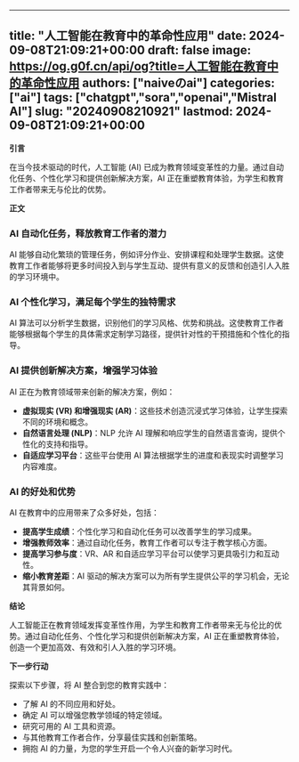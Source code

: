 
---
title: "人工智能在教育中的革命性应用"
date: 2024-09-08T21:09:21+00:00
draft: false
image: https://og.g0f.cn/api/og?title=人工智能在教育中的革命性应用
authors: ["naiveのai"]
categories: ["ai"]
tags: ["chatgpt","sora","openai","Mistral AI"]
slug: "20240908210921"
lastmod: 2024-09-08T21:09:21+00:00
---
**引言**

在当今技术驱动的时代，人工智能 (AI) 已成为教育领域变革性的力量。通过自动化任务、个性化学习和提供创新解决方案，AI 正在重塑教育体验，为学生和教育工作者带来无与伦比的优势。

**正文**

### AI 自动化任务，释放教育工作者的潜力

AI 能够自动化繁琐的管理任务，例如评分作业、安排课程和处理学生数据。这使教育工作者能够将更多时间投入到与学生互动、提供有意义的反馈和创造引人入胜的学习环境中。

### AI 个性化学习，满足每个学生的独特需求

AI 算法可以分析学生数据，识别他们的学习风格、优势和挑战。这使教育工作者能够根据每个学生的具体需求定制学习路径，提供针对性的干预措施和个性化的指导。

### AI 提供创新解决方案，增强学习体验

AI 正在为教育领域带来创新的解决方案，例如：

- **虚拟现实 (VR) 和增强现实 (AR)**：这些技术创造沉浸式学习体验，让学生探索不同的环境和概念。
- **自然语言处理 (NLP)**：NLP 允许 AI 理解和响应学生的自然语言查询，提供个性化的支持和指导。
- **自适应学习平台**：这些平台使用 AI 算法根据学生的进度和表现实时调整学习内容难度。

### AI 的好处和优势

AI 在教育中的应用带来了众多好处，包括：

- **提高学生成绩**：个性化学习和自动化任务可以改善学生的学习成果。
- **增强教师效率**：通过自动化任务，教育工作者可以专注于教学核心方面。
- **提高学习参与度**：VR、AR 和自适应学习平台可以使学习更具吸引力和互动性。
- **缩小教育差距**：AI 驱动的解决方案可以为所有学生提供公平的学习机会，无论其背景如何。

**结论**

人工智能正在教育领域发挥变革性作用，为学生和教育工作者带来无与伦比的优势。通过自动化任务、个性化学习和提供创新解决方案，AI 正在重塑教育体验，创造一个更加高效、有效和引人入胜的学习环境。

**下一步行动**

探索以下步骤，将 AI 整合到您的教育实践中：

- 了解 AI 的不同应用和好处。
- 确定 AI 可以增强您教学领域的特定领域。
- 研究可用的 AI 工具和资源。
- 与其他教育工作者合作，分享最佳实践和创新策略。
- 拥抱 AI 的力量，为您的学生开启一个令人兴奋的新学习时代。